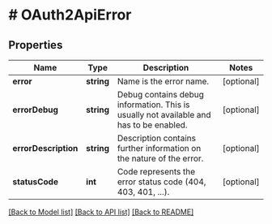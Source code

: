 # # OAuth2ApiError

## Properties

Name | Type | Description | Notes
------------ | ------------- | ------------- | -------------
**error** | **string** | Name is the error name. | [optional]
**errorDebug** | **string** | Debug contains debug information. This is usually not available and has to be enabled. | [optional]
**errorDescription** | **string** | Description contains further information on the nature of the error. | [optional]
**statusCode** | **int** | Code represents the error status code (404, 403, 401, ...). | [optional]

[[Back to Model list]](../../README.md#models) [[Back to API list]](../../README.md#endpoints) [[Back to README]](../../README.md)
